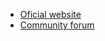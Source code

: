 - [Oficial website](https://tainacan.org ":ignore")
- [Community forum](https://tainacan.discourse.group ":ignore")
<!-- - Language
  - [English](/#tainacan-wiki)
  - [Brazilian Portuguese](/pt-br/#wiki-do-tainacan) -->
